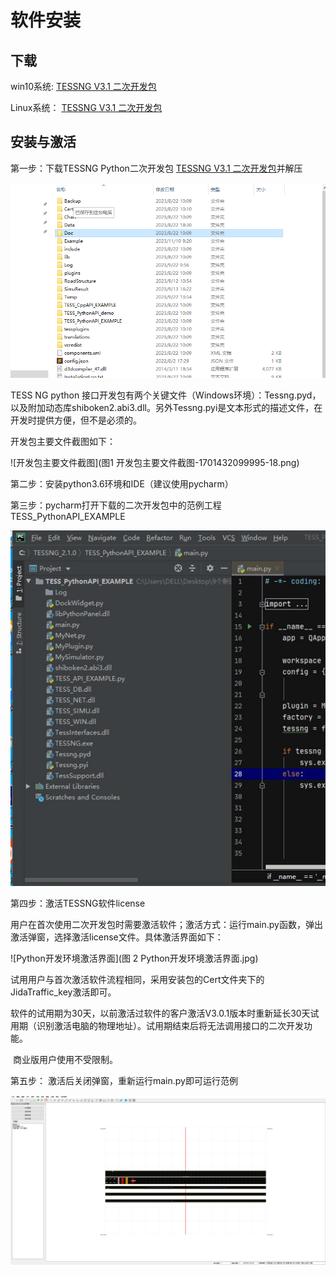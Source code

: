 # 软件安装

## 下载

win10系统: [TESSNG V3.1 二次开发包](https://139.196.85.33/downloads/)

Linux系统： [TESSNG V3.1 二次开发包](https://139.196.85.33/downloads/)

## 安装与激活

第一步：下载TESSNG Python二次开发包 [TESSNG V3.1 二次开发包](https://139.196.85.33/downloads/)并解压

![开发包内文件列表](开发包内文件列表.png)

TESS NG python 接口开发包有两个关键文件（Windows环境）：Tessng.pyd，以及附加动态库shiboken2.abi3.dll。另外Tessng.pyi是文本形式的描述文件，在开发时提供方便，但不是必须的。

开发包主要文件截图如下：

![开发包主要文件截图](图1 开发包主要文件截图-1701432099995-18.png)

第二步：安装python3.6环境和IDE（建议使用pycharm）

第三步：pycharm打开下载的二次开发包中的范例工程TESS_PythonAPI_EXAMPLE

![pycharm打开范例文件](pycharm打开范例文件.png)

第四步：激活TESSNG软件license

用户在首次使用二次开发包时需要激活软件；激活方式：运行main.py函数，弹出激活弹窗，选择激活license文件。具体激活界面如下：

![Python开发环境激活界面](图 2 Python开发环境激活界面.jpg)

试用用户与首次激活软件流程相同，采用安装包的Cert文件夹下的JidaTraffic_key激活即可。

​    软件的试用期为30天，以前激活过软件的客户激活V3.0.1版本时重新延长30天试用期（识别激活电脑的物理地址）。试用期结束后将无法调用接口的二次开发功能。

​    商业版用户使用不受限制。

第五步： 激活后关闭弹窗，重新运行main.py即可运行范例

![范例运行界面](范例运行界面.png)







<!-- ex_nonav -->

